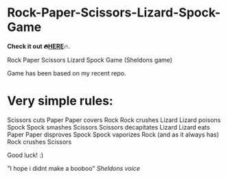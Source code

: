 # Rock-Paper-Scissors-Lizard-Spock-Game

<b>Check it out :fire:<a href="https://matsta25.github.io/Rock-Paper-Scissors-Lizard-Spock-Game/">HERE</a></b>:fire:.

Rock Paper Scissors Lizard Spock Game (Sheldons game)

Game has been based on my recent repo.

# Very simple rules:
Scissors cuts Paper
Paper covers Rock
Rock crushes Lizard
Lizard poisons Spock
Spock smashes Scissors
Scissors decapitates Lizard
Lizard eats Paper
Paper disproves Spock
Spock vaporizes Rock
(and as it always has) Rock crushes Scissors

Good luck! :) 

"I hope i didnt make a booboo" *Sheldons voice*

